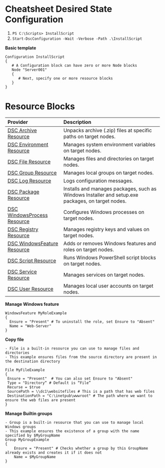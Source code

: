 # Cheatsheet Desired State Configuration

1. `PS C:\Scripts> InstallScript`
2. `Start-DscConfiguration -Wait -Verbose -Path .\InstallScript`

**Basic template**
```
Configuration InstallScript
{
   # A Configuration block can have zero or more Node blocks
   Node "Server001"
   {
      # Next, specify one or more resource blocks
   }
} 
```

# Resource Blocks

| Provider																					| Description
| :-- 																						| :--
| [DSC Archive Resource](http://technet.microsoft.com/en-us/library/dn249917.aspx) 			| Unpacks archive (.zip) files at specific paths on target nodes.
| [DSC Environment Resource](http://technet.microsoft.com/en-us/library/dn282121.aspx) 		| Manages system environment variables on target nodes.
| [DSC File Resource](http://technet.microsoft.com/en-us/library/dn282129.aspx) 			| Manages files and directories on target nodes.
| [DSC Group Resource](http://technet.microsoft.com/en-us/library/dn282124.aspx) 			| Manages local groups on target nodes.
| [DSC Log Resource](http://technet.microsoft.com/en-us/library/dn282117.aspx) 				| Logs configuration messages.
| [DSC Package Resource](http://technet.microsoft.com/en-us/library/dn282132.aspx) 			| Installs and manages packages, such as Windows Installer and setup.exe packages, on target nodes.
| [DSC WindowsProcess Resource](http://technet.microsoft.com/en-us/library/dn282123.aspx) 	| Configures Windows processes on target nodes.
| [DSC Registry Resource](http://technet.microsoft.com/en-us/library/dn282133.aspx) 		| Manages registry keys and values on target nodes.
| [DSC WindowsFeature Resource](http://technet.microsoft.com/en-us/library/dn282127.aspx) 	| Adds or removes Windows features and roles on target nodes.
| [DSC Script Resource](http://technet.microsoft.com/en-us/library/dn282130.aspx) 			| Runs Windows PowerShell script blocks on target nodes.
| [DSC Service Resource](http://technet.microsoft.com/en-us/library/dn282120.aspx) 			| Manages services on target nodes.
| [DSC User Resource](http://technet.microsoft.com/en-us/library/dn282118.aspx) 			| Manages local user accounts on target nodes.


**Manage Windows feature**
```
WindowsFeature MyRoleExample
{
  Ensure = "Present" # To uninstall the role, set Ensure to "Absent"
  Name = "Web-Server"  
}
```

**Copy file**
```
- File is a built-in resource you can use to manage files and directories
- This example ensures files from the source directory are present in the destination directory

File MyFileExample
{
 Ensure = "Present"  # You can also set Ensure to "Absent"
 Type = "Directory“ # Default is “File”
 Recurse = $true
 SourcePath = \\dc1\websitefiles # This is a path that has web files
 DestinationPath = "C:\inetpub\wwwroot" # The path where we want to ensure the web files are present
}
```

**Manage Builtin groups**
```
- Group is a built-in resource that you can use to manage local Windows groups
- This example ensures the existence of a group with the name specified by $MyGroupName
Group MyGroupExample
{
    Ensure = "Present" # Checks whether a group by this GroupName already exists and creates it if it does not
    Name = $MyGroupName
}
```